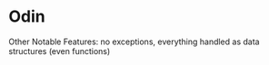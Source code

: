 # Odin

Other Notable Features: no exceptions, everything handled as data structures (even functions)